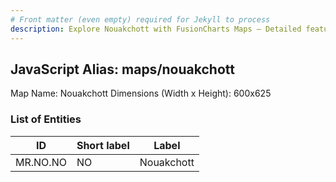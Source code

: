 ```yaml
---
# Front matter (even empty) required for Jekyll to process
description: Explore Nouakchott with FusionCharts Maps – Detailed features for seamless integration. Try now & enhance your data visualization today! 
---
```


## JavaScript Alias: maps/nouakchott

Map Name: Nouakchott
Dimensions (Width x Height): 600x625

### List of Entities

| ID       | Short label | Label      |
| -------- | ----------- | ---------- |
| MR.NO.NO | NO          | Nouakchott |
